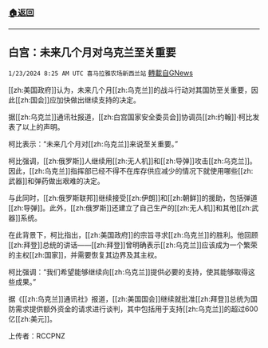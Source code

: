 ###  [:house:返回](README.md)
---


## 白宫：未来几个月对乌克兰至关重要
`1/23/2024 8:25 AM UTC 喜马拉雅农场新西兰站` [轉載自GNews](https://gnews.org/articles/2244925)

[[zh:美国政府]]认为，未来几个月[[zh:乌克兰]]的战斗行动对其国防至关重要，因此[[zh:国会]]应加快做出继续支持的决定。

据[[zh:乌克兰]]通讯社报道，[[zh:白宫国家安全委员会]]协调员[[zh:约翰]]·柯比发表了以上的声明。

柯比表示：“未来几个月对[[zh:乌克兰]]来说至关重要。”

柯比强调，[[zh:俄罗斯]]人继续用[[zh:无人机]]和[[zh:导弹]]攻击[[zh:乌克兰]]。因此，[[zh:乌克兰]]指挥部已经不得不在库存供应减少的情况下就使用哪些[[zh:武器]]和弹药做出艰难的决定。

与此同时，[[zh:俄罗斯联邦]]继续接受[[zh:伊朗]]和[[zh:朝鲜]]的援助，包括弹道[[zh:导弹]]。此外，[[zh:俄罗斯]]还建立了自己生产的[[zh:无人机]]和其他[[zh:武器]]系统。

在此背景下，柯比指出，[[zh:美国政府]]的宗旨寻求[[zh:乌克兰]]的胜利。他回顾[[zh:拜登]]总统的讲话——[[zh:拜登]]曾明确表示[[zh:乌克兰]]应该成为一个繁荣的主权[[zh:国家]]，并需要恢复其边界及其主权。

柯比强调：“我们希望能够继续向[[zh:乌克兰]]提供必要的支持，使其能够取得这些成果。”

据《[[zh:乌克兰]]通讯社》报道，[[zh:美国国会]]继续就批准[[zh:拜登]]总统为国防需求提供额外资金的请求进行谈判，其中包括用于支持[[zh:乌克兰]]的超过600亿[[zh:美元]]。

上传者：RCCPNZ
